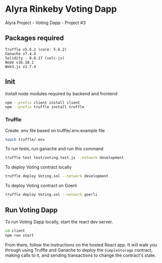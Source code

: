# Alyra Rinkeby Voting Dapp
Alyra Project - Voting Dapp - Project #3

## Packages required

```
Truffle v5.6.2 (core: 5.6.2)
Ganache v7.4.4
Solidity - 0.8.17 (solc-js)
Node v16.18.1
Web3.js v1.7.4
```

## Init

Install node modules required by backend and frontend
```sh
npm --prefix client install client
npm --prefix truffle install truffle
```

### Truffle
Create .env file based on truffle/.env.example file
```sh
touch truffle/.env
```

To run tests, run ganache and run this command
```sh
truffle test test/voting.test.js --network development
```

To deploy Voting contract locally
```sh
truffle deploy Voting.sol --network development
```
To deploy Voting contract on Goerli
```sh
truffle deploy Voting.sol --network goerli
```

## Run Voting Dapp

To run Voting Dapp locally, start the react dev server.
```sh
cd client
npm run start
```

From there, follow the instructions on the hosted React app. It will walk you through using Truffle and Ganache to deploy the `SimpleStorage` contract, making calls to it, and sending transactions to change the contract's state.
